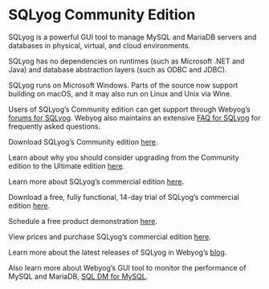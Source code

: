 # SQLyog Community Edition

SQLyog is a powerful GUI tool to manage MySQL and MariaDB servers and databases in physical, virtual, and cloud environments.

SQLyog has no dependencies on runtimes (such as Microsoft .NET and Java) and database abstraction layers (such as ODBC and JDBC).

SQLyog runs on Microsoft Windows. Parts of the source now support building on macOS, and it may also run on Linux and Unix via Wine.

Users of SQLyog’s Community edition can get support through Webyog’s [forums for SQLyog](https://forums.webyog.com/forums/forum/sqlyog-2/). Webyog also maintains an extensive [FAQ for SQLyog](http://faq.webyog.com/) for frequently asked questions.

Download SQLyog’s Community edition [here](https://github.com/webyog/sqlyog-community/wiki/Downloads).

Learn about why you should consider upgrading from the Community edition to the Ultimate edition [here](https://www.idera.com/resourcecentral/infographics/sqlyog-ultimate-edition-vs-sqlyog-community-edition).

Learn more about SQLyog’s commercial edition [here](https://webyog.com/product/sqlyog/).

Download a free, fully functional, 14-day trial of SQLyog’s commercial edition [here](https://webyog.com/product/sqlyog/trial/).

Schedule a free product demonstration [here](https://webyog.com/demo).

View prices and purchase SQLyog’s commercial edition [here](https://store.webyog.com/product/sqlyogpricing).

Learn more about the latest releases of SQLyog in Webyog’s [blog](https://blog.sqlyog.com/category/releases/).

Also learn more about Webyog’s GUI tool to monitor the performance of MySQL and MariaDB, [SQL DM for MySQL](https://webyog.com/product/monyog/).

